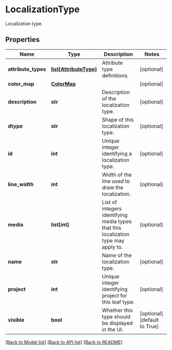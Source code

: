 # LocalizationType

Localization type.
## Properties
Name | Type | Description | Notes
------------ | ------------- | ------------- | -------------
**attribute_types** | [**list[AttributeType]**](AttributeType.md) | Attribute type definitions. | [optional] 
**color_map** | [**ColorMap**](ColorMap.md) |  | [optional] 
**description** | **str** | Description of the localization type. | [optional] 
**dtype** | **str** | Shape of this localization type. | [optional] 
**id** | **int** | Unique integer identifying a localization type. | [optional] 
**line_width** | **int** | Width of the line used to draw the localization. | [optional] 
**media** | **list[int]** | List of integers identifying media types that this localization type may apply to. | [optional] 
**name** | **str** | Name of the localization type. | [optional] 
**project** | **int** | Unique integer identifying project for this leaf type. | [optional] 
**visible** | **bool** | Whether this type should be displayed in the UI. | [optional] [default to True]

[[Back to Model list]](../README.md#documentation-for-models) [[Back to API list]](../README.md#documentation-for-api-endpoints) [[Back to README]](../README.md)


